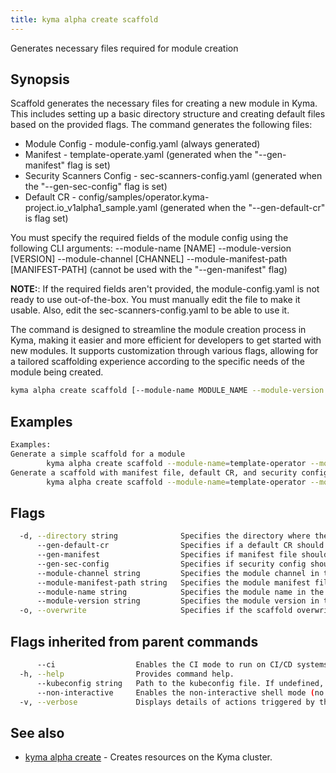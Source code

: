 ```yaml
---
title: kyma alpha create scaffold
---
```


Generates necessary files required for module creation

## Synopsis

Scaffold generates the necessary files for creating a new module in Kyma. This includes setting up 
a basic directory structure and creating default files based on the provided flags.
The command generates the following files:
 - Module Config - module-config.yaml (always generated)
 - Manifest - template-operate.yaml (generated when the "--gen-manifest" flag is set)
 - Security Scanners Config - sec-scanners-config.yaml (generated when the "--gen-sec-config" flag is set)
 - Default CR - config/samples/operator.kyma-project.io_v1alpha1_sample.yaml (generated when the "--gen-default-cr" is flag set)

You must specify the required fields of the module config using the following CLI arguments:
--module-name [NAME]
--module-version [VERSION]
--module-channel [CHANNEL]
--module-manifest-path [MANIFEST-PATH] (cannot be used with the "--gen-manifest" flag)

**NOTE:**: If the required fields aren't provided, the module-config.yaml is not ready to use out-of-the-box. You must manually edit the file to make it usable.
Also, edit the sec-scanners-config.yaml to be able to use it.

The command is designed to streamline the module creation process in Kyma, making it easier and more 
efficient for developers to get started with new modules. It supports customization through various flags, 
allowing for a tailored scaffolding experience according to the specific needs of the module being created.

```bash
kyma alpha create scaffold [--module-name MODULE_NAME --module-version MODULE_VERSION --module-channel CHANNEL --module-manifest] [--directory MODULE_DIRECTORY] [flags]
```

## Examples

```bash
Examples:
Generate a simple scaffold for a module
		kyma alpha create scaffold --module-name=template-operator --module-version=1.0.0 --module-channel=regular --module-manifest-path=./template-operator.yaml
Generate a scaffold with manifest file, default CR, and security config for a module
		kyma alpha create scaffold --module-name=template-operator --module-version=1.0.0 --module-channel=regular --gen-manifest --gen-sec-config --gen-default-cr

```

## Flags

```bash
  -d, --directory string              Specifies the directory where the scaffolding shall be generated (default "./")
      --gen-default-cr                Specifies if a default CR should be generated
      --gen-manifest                  Specifies if manifest file should be generated
      --gen-sec-config                Specifies if security config should be generated
      --module-channel string         Specifies the module channel in the generated module config file
      --module-manifest-path string   Specifies the module manifest filepath in the generated module config file
      --module-name string            Specifies the module name in the generated module config file
      --module-version string         Specifies the module version in the generated module config file
  -o, --overwrite                     Specifies if the scaffold overwrites existing files
```

## Flags inherited from parent commands

```bash
      --ci                  Enables the CI mode to run on CI/CD systems. It avoids any user interaction (such as no dialog prompts) and ensures that logs are formatted properly in log files (such as no spinners for CLI steps).
  -h, --help                Provides command help.
      --kubeconfig string   Path to the kubeconfig file. If undefined, Kyma CLI uses the KUBECONFIG environment variable, or falls back "/$HOME/.kube/config".
      --non-interactive     Enables the non-interactive shell mode (no colorized output, no spinner).
  -v, --verbose             Displays details of actions triggered by the command.
```

## See also

* [kyma alpha create](kyma_alpha_create.md)	 - Creates resources on the Kyma cluster.

